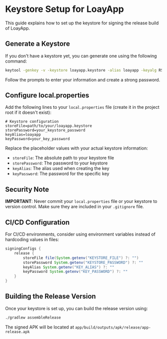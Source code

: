 # Keystore Setup for LoayApp

This guide explains how to set up the keystore for signing the release build of LoayApp.

## Generate a Keystore

If you don't have a keystore yet, you can generate one using the following command:

```bash
keytool -genkey -v -keystore loayapp.keystore -alias loayapp -keyalg RSA -keysize 2048 -validity 10000
```

Follow the prompts to enter your information and create a strong password.

## Configure local.properties

Add the following lines to your `local.properties` file (create it in the project root if it doesn't exist):

```properties
# Keystore configuration
storeFile=path/to/your/loayapp.keystore
storePassword=your_keystore_password
keyAlias=loayapp
keyPassword=your_key_password
```

Replace the placeholder values with your actual keystore information:
- `storeFile`: The absolute path to your keystore file
- `storePassword`: The password to your keystore
- `keyAlias`: The alias used when creating the key
- `keyPassword`: The password for the specific key

## Security Note

**IMPORTANT**: Never commit your `local.properties` file or your keystore to version control. Make sure they are included in your `.gitignore` file.

## CI/CD Configuration

For CI/CD environments, consider using environment variables instead of hardcoding values in files:

```groovy
signingConfigs {
    release {
        storeFile file(System.getenv("KEYSTORE_FILE") ?: "")
        storePassword System.getenv("KEYSTORE_PASSWORD") ?: ""
        keyAlias System.getenv("KEY_ALIAS") ?: ""
        keyPassword System.getenv("KEY_PASSWORD") ?: ""
    }
}
```

## Building the Release Version

Once your keystore is set up, you can build the release version using:

```bash
./gradlew assembleRelease
```

The signed APK will be located at `app/build/outputs/apk/release/app-release.apk` 